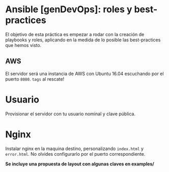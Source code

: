 # Ansible [genDevOps]: roles y best-practices

El objetivo de esta práctica es empezar a rodar con la creación de playbooks 
y roles, aplicando en la medida de lo posible las best-practices que hemos visto.

## AWS

El servidor será una instancia de AWS con Ubuntu 16.04 escuchando por el puerto `8080`. 
`tags` al rescate!

# Usuario

Provisionar el servidor con tu usuario nominal y clave pública.

# Nginx

Instalar nginx en la maquina destino, personalizando `index.html` y `error.html`. 
No olvides configurarlo por el puerto correspondiente.

**Se incluye una propuesta de layout con algunas claves en examples/**

